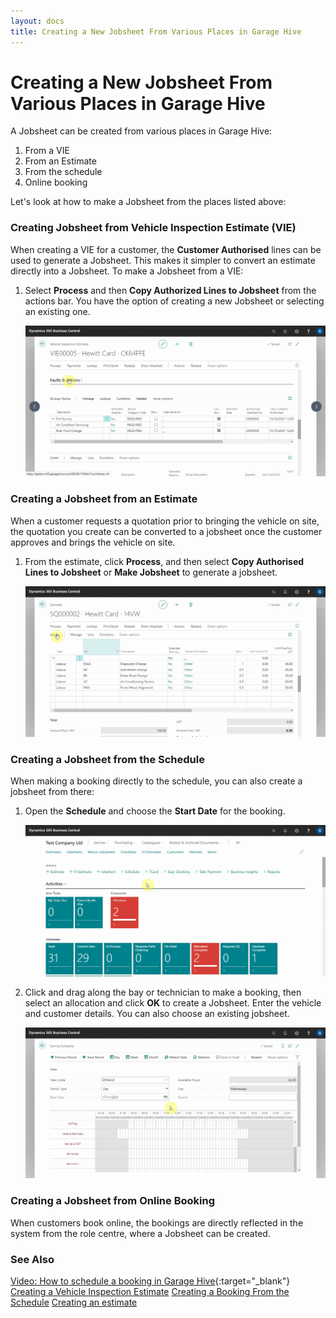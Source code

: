 ```yaml
---
layout: docs
title: Creating a New Jobsheet From Various Places in Garage Hive
---
```


# Creating a New Jobsheet From Various Places in Garage Hive

A Jobsheet can be created from various places in Garage Hive:

1. From a VIE
2. From an Estimate
3. From the schedule
4. Online booking

Let's look at how to make a Jobsheet from the places listed above:


### Creating Jobsheet from Vehicle Inspection Estimate (VIE)
When creating a VIE for a customer, the **Customer Authorised** lines can be used to generate a Jobsheet. This makes it simpler to convert an estimate directly into a Jobsheet. To make a Jobsheet from a VIE:
1. Select **Process** and then **Copy Authorized Lines to Jobsheet** from the actions bar. You have the option of creating a new Jobsheet or selecting an existing one.

   ![](media/garagehive-jobsheet-create1.gif)

### Creating a Jobsheet from an Estimate
When a customer requests a quotation prior to bringing the vehicle on site, the quotation you create can be converted to a jobsheet once the customer approves and brings the vehicle on site.
1. From the estimate, click **Process**, and then select **Copy Authorised Lines to Jobsheet** or **Make Jobsheet** to generate a jobsheet.

   ![](media/garagehive-jobsheet-create4.gif)

### Creating a Jobsheet from the Schedule
When making a booking directly to the schedule, you can also create a jobsheet from there:
1. Open the **Schedule** and choose the **Start Date** for the booking. 

   ![](media/garagehive-jobsheet-create2.gif)

2. Click and drag along the bay or technician to make a booking, then select an allocation and click **OK** to create a Jobsheet. Enter the vehicle and customer details. You can also choose an existing jobsheet.

   ![](media/garagehive-jobsheet-create3.gif)  

### Creating a Jobsheet from Online Booking
When customers book online, the bookings are directly reflected in the system from the role centre, where a Jobsheet can be created.

### **See Also**

[Video: How to schedule a booking in Garage Hive](https://www.youtube.com/watch?v=4bic2AH6Lrw){:target="_blank"}
[Creating a Vehicle Inspection Estimate](garagehive-VHC.html)
[Creating a Booking From the Schedule](garagehive-create-a-booking.html)
[Creating an estimate](garagehive-create-an-estimate.html)
